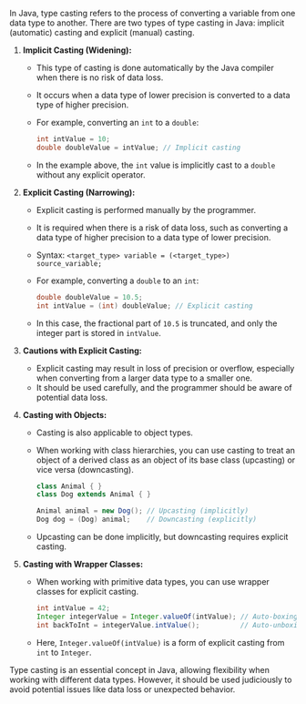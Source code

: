 In Java, type casting refers to the process of converting a variable from one data type to another. There are two types of type casting in Java: implicit (automatic) casting and explicit (manual) casting.

1. **Implicit Casting (Widening):**
   - This type of casting is done automatically by the Java compiler when there is no risk of data loss.
   - It occurs when a data type of lower precision is converted to a data type of higher precision.
   - For example, converting an `int` to a `double`:

     ```java
     int intValue = 10;
     double doubleValue = intValue; // Implicit casting
     ```

   - In the example above, the `int` value is implicitly cast to a `double` without any explicit operator.

2. **Explicit Casting (Narrowing):**
   - Explicit casting is performed manually by the programmer.
   - It is required when there is a risk of data loss, such as converting a data type of higher precision to a data type of lower precision.
   - Syntax: `<target_type> variable = (<target_type>) source_variable;`
   - For example, converting a `double` to an `int`:

     ```java
     double doubleValue = 10.5;
     int intValue = (int) doubleValue; // Explicit casting
     ```

   - In this case, the fractional part of `10.5` is truncated, and only the integer part is stored in `intValue`.

3. **Cautions with Explicit Casting:**
   - Explicit casting may result in loss of precision or overflow, especially when converting from a larger data type to a smaller one.
   - It should be used carefully, and the programmer should be aware of potential data loss.

4. **Casting with Objects:**
   - Casting is also applicable to object types.
   - When working with class hierarchies, you can use casting to treat an object of a derived class as an object of its base class (upcasting) or vice versa (downcasting).

     ```java
     class Animal { }
     class Dog extends Animal { }

     Animal animal = new Dog(); // Upcasting (implicitly)
     Dog dog = (Dog) animal;    // Downcasting (explicitly)
     ```

   - Upcasting can be done implicitly, but downcasting requires explicit casting.

5. **Casting with Wrapper Classes:**
   - When working with primitive data types, you can use wrapper classes for explicit casting.

     ```java
     int intValue = 42;
     Integer integerValue = Integer.valueOf(intValue); // Auto-boxing
     int backToInt = integerValue.intValue();          // Auto-unboxing
     ```

   - Here, `Integer.valueOf(intValue)` is a form of explicit casting from `int` to `Integer`.

Type casting is an essential concept in Java, allowing flexibility when working with different data types. However, it should be used judiciously to avoid potential issues like data loss or unexpected behavior.